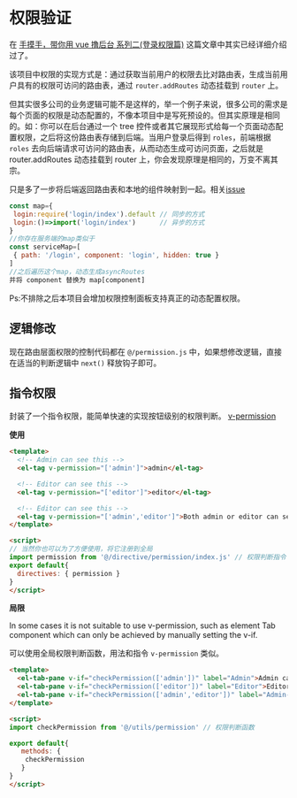 # 权限验证

在 [手摸手，带你用 vue 撸后台 系列二(登录权限篇)](https://juejin.im/post/591aa14f570c35006961acac) 这篇文章中其实已经详细介绍过了。

该项目中权限的实现方式是：通过获取当前用户的权限去比对路由表，生成当前用户具有的权限可访问的路由表，通过 `router.addRoutes` 动态挂载到 `router` 上。

但其实很多公司的业务逻辑可能不是这样的，举一个例子来说，很多公司的需求是每个页面的权限是动态配置的，不像本项目中是写死预设的。但其实原理是相同的。如：你可以在后台通过一个 tree 控件或者其它展现形式给每一个页面动态配置权限，之后将这份路由表存储到后端。当用户登录后得到 `roles`，前端根据`roles` 去向后端请求可访问的路由表，从而动态生成可访问页面，之后就是 router.addRoutes 动态挂载到 router 上，你会发现原理是相同的，万变不离其宗。

只是多了一步将后端返回路由表和本地的组件映射到一起。相关[issue](https://github.com/PanJiaChen/vue-element-admin/issues/293)

```js
const map={
 login:require('login/index').default // 同步的方式
 login:()=>import('login/index')      // 异步的方式
}
//你存在服务端的map类似于
const serviceMap=[
 { path: '/login', component: 'login', hidden: true }
]
//之后遍历这个map，动态生成asyncRoutes
并将 component 替换为 map[component]
```

Ps:不排除之后本项目会增加权限控制面板支持真正的动态配置权限。

## 逻辑修改

现在路由层面权限的控制代码都在 `@/permission.js` 中，如果想修改逻辑，直接在适当的判断逻辑中 `next()` 释放钩子即可。

## 指令权限

封装了一个指令权限，能简单快速的实现按钮级别的权限判断。 [v-permission](https://github.com/PanJiaChen/vue-element-admin/tree/master/src/directive/permission)

**使用**

```html
<template>
  <!-- Admin can see this -->
  <el-tag v-permission="['admin']">admin</el-tag>

  <!-- Editor can see this -->
  <el-tag v-permission="['editor']">editor</el-tag>

  <!-- Editor can see this -->
  <el-tag v-permission="['admin','editor']">Both admin or editor can see this</el-tag>
</template>

<script>
// 当然你也可以为了方便使用，将它注册到全局
import permission from '@/directive/permission/index.js' // 权限判断指令
export default{
  directives: { permission }
}
</script>
```

**局限**

In some cases it is not suitable to use v-permission, such as element Tab component which can only be achieved by manually setting the v-if.

可以使用全局权限判断函数，用法和指令 `v-permission` 类似。

```html
<template>
  <el-tab-pane v-if="checkPermission(['admin'])" label="Admin">Admin can see this</el-tab-pane>
  <el-tab-pane v-if="checkPermission(['editor'])" label="Editor">Editor can see this</el-tab-pane>
  <el-tab-pane v-if="checkPermission(['admin','editor'])" label="Admin-OR-Editor">Both admin or editor can see this</el-tab-pane>
</template>

<script>
import checkPermission from '@/utils/permission' // 权限判断函数

export default{
   methods: {
    checkPermission
   }
}
</script>
```
